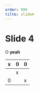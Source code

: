 ```yaml
---
order: 999
tilte: slide4
---
```

# Slide 4

O **yeah**

| x | 0 | 0 |
| --- | --- | --- |
|  | x |  |
| 0 |  | x |


